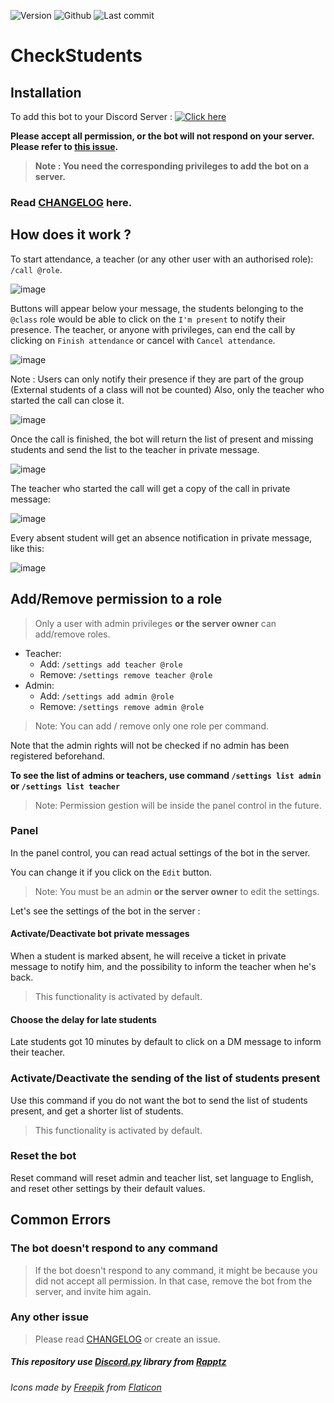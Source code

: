 ![Version](https://img.shields.io/github/v/tag/Renaud-Dov/CheckStudents?label=latest%20version)
![Github](https://img.shields.io/github/license/Renaud-Dov/CheckStudents)
![Last commit](https://img.shields.io/github/last-commit/Renaud-Dov/CheckStudents?color=yellow&logo=Python&logoColor=yellow)

# CheckStudents

## Installation

To add this bot to your Discord Server :
[![Click here](https://img.shields.io/badge/-Add%20the%20bot-blue?style=for-the-badge&logo=discord&logoColor=white)](https://discord.com/api/oauth2/authorize?client_id=790559693390872596&permissions=2048&scope=applications.commands%20bot)

**Please accept all permission, or the bot will not respond on your server. Please refer
to [this issue](#the-bot-doesnt-respond-to-any-command).**
> **Note : You need the corresponding privileges to add the bot on a server.**

### Read [CHANGELOG](CHANGELOG.md) here.

## How does it work ?

To start attendance, a teacher (or any other user with an authorised role): `/call @role`.

![image](https://user-images.githubusercontent.com/14821642/160124605-42bc1be6-f5c5-4f66-ae90-3727cf87a094.png)

Buttons will appear below your message, the students belonging to the `@class` role would be able to click on
the `I'm present` to notify their presence. The teacher, or anyone with privileges, can end the call by clicking
on `Finish attendance` or cancel with `Cancel attendance`.

![image](https://user-images.githubusercontent.com/14821642/160124665-945f096c-e58f-49d4-a38b-4c7105a88e12.png)

Note : Users can only notify their presence if they are part of the group (External students of a class will not be
counted)
Also, only the teacher who started the call can close it.

![image](https://user-images.githubusercontent.com/14821642/160124714-45836521-c371-4ce8-9524-c170f12dadc2.png)

Once the call is finished, the bot will return the list of present and missing students and send the list to the teacher
in private message.

![image](https://user-images.githubusercontent.com/14821642/160124752-3f91d26a-0bb4-4152-8381-69d7d46894fc.png)

The teacher who started the call will get a copy of the call in private message:

![image](https://user-images.githubusercontent.com/14821642/160124803-7714fa1b-68e3-46d7-ab7e-2c9e29dde285.png)

Every absent student will get an absence notification in private message, like this:

![image](https://user-images.githubusercontent.com/14821642/160124860-19b5f0da-5c90-4e20-a4f6-d609bb0ba5d1.png)

## Add/Remove permission to a role

> Only a user with admin privileges **or the server owner** can add/remove roles.

* Teacher:
    * Add: `/settings add teacher @role`
    * Remove: `/settings remove teacher @role`
* Admin:
    * Add: `/settings add admin @role`
    * Remove: `/settings remove admin @role`

> Note: You can add / remove only one role per command.

Note that the admin rights will not be checked if no admin has been registered beforehand.

**To see the list of admins or teachers, use command `/settings list admin` or `/settings list teacher`**

> Note: Permission gestion will be inside the panel control in the future.

### Panel

In the panel control, you can read actual settings of the bot in the server.

You can change it if you click on the `Edit` button.
> Note: You must be an admin **or the server owner** to edit the settings.

Let's see the settings of the bot in the server :

#### Activate/Deactivate bot private messages

When a student is marked absent, he will receive a ticket in private message to notify him, and the possibility to
inform the teacher when he's back.
> This functionality is activated by default.

#### Choose the delay for late students

Late students got 10 minutes by default to click on a DM message to inform their teacher.

### Activate/Deactivate the sending of the list of students present

Use this command if you do not want the bot to send the list of students present, and get a shorter list of students.
> This functionality is activated by default.

### Reset the bot

Reset command will reset admin and teacher list, set language to English, and reset other
settings by their default values.


## Common Errors

### The bot doesn't respond to any command

> If the bot doesn't respond to any command, it might be because you did not accept all permission. In that case, remove the bot from the server, and invite him again.

### Any other issue

> Please read [CHANGELOG](CHANGELOG.md) or create an issue.

##### This repository use [Discord.py](https://github.com/Rapptz/discord.py) library from [Rapptz](https://github.com/Rapptz)

###### Icons made by [Freepik](http://www.freepik.com/) from [Flaticon](https://www.flaticon.com/)
